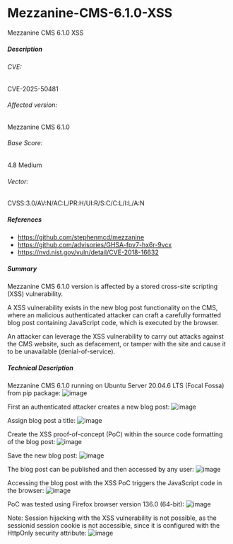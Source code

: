 # Mezzanine-CMS-6.1.0-XSS
Mezzanine CMS 6.1.0 XSS

##### Description
###### CVE:
CVE-2025-50481
###### Affected version:
Mezzanine CMS 6.1.0
###### Base Score: 
4.8 Medium
###### Vector: 
CVSS:3.0/AV:N/AC:L/PR:H/UI:R/S:C/C:L/I:L/A:N
##### References
- https://github.com/stephenmcd/mezzanine
- https://github.com/advisories/GHSA-fpv7-hx6r-9vcx
- https://nvd.nist.gov/vuln/detail/CVE-2018-16632
##### Summary
Mezzanine CMS 6.1.0 version is affected by a stored cross-site scripting (XSS) vulnerability.

A XSS vulnerability exists in the new blog post functionality on the CMS, where an malicious authenticated attacker can craft a carefully formatted blog post containing JavaScript code, which is executed by the browser.

An attacker can leverage the XSS vulnerability to carry out attacks against the CMS website, such as defacement, or tamper with the site and cause it to be unavailable (denial-of-service).
##### Technical Description
Mezzanine CMS 6.1.0 running on Ubuntu Server 20.04.6 LTS (Focal Fossa) from pip package:
![image](https://github.com/user-attachments/assets/8aea3d50-06b2-4ff6-a5c7-32aa044a41d5)

First an authenticated attacker creates a new blog post:
![image](https://github.com/user-attachments/assets/285ac6c1-d05a-4ef4-abe8-349f12bfc17b)

Assign blog post a title:
![image](https://github.com/user-attachments/assets/6a799420-c779-42a3-9e34-f1ecccdf537d)

Create the XSS proof-of-concept (PoC) within the source code formatting of the blog post:
![image](https://github.com/user-attachments/assets/c7464fbf-b7a6-4a56-8639-92cb9fcaa828)

Save the new blog post:
![image](https://github.com/user-attachments/assets/da7301f4-4161-4289-a5e7-232b893521af)

The blog post can be published and then accessed by any user:
![image](https://github.com/user-attachments/assets/8eb05c6f-8132-4cad-9b94-ca02293abe03)

Accessing the blog post with the XSS PoC triggers the JavaScript code in the browser:
![image](https://github.com/user-attachments/assets/d8b4f919-4526-48fb-940d-ad57180fe78a)

PoC was tested using Firefox browser version 136.0 (64-bit):
![image](https://github.com/user-attachments/assets/e757d0ee-8338-46f8-adc7-6dda256278bd)

Note: Session hijacking with the XSS vulnerability is not possible, as the sessionid session cookie is not accessible, since it is configured with the HttpOnly security attribute:
![image](https://github.com/user-attachments/assets/f5dd9e61-5a21-4827-8c85-ab02addb5c52)
